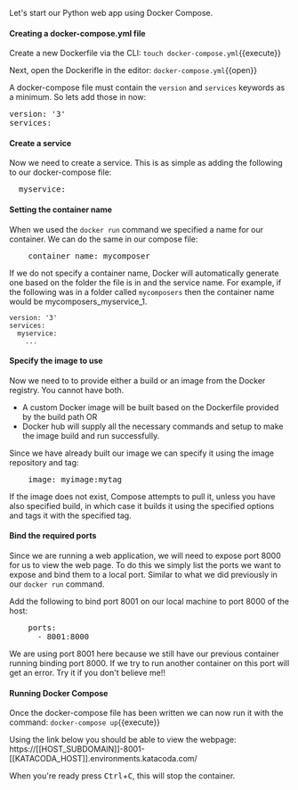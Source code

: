 Let's start our Python web app using Docker Compose.

#### Creating a docker-compose.yml file

Create a new Dockerfile via the CLI: `touch docker-compose.yml`{{execute}}

Next, open the Dockerifle in the editor: `docker-compose.yml`{{open}}

A docker-compose file must contain the `version` and `services` keywords as a minimum. So lets add those in now:
<pre class="file" data-filename="docker-compose.yml" data-target="append">version: '3'
services:</pre>

#### Create a service

Now we need to create a service. This is as simple as adding the following to our docker-compose file:
<pre class="file" data-filename="docker-compose.yml" data-target="append">  myservice:</pre>

#### Setting the container name

When we used the `docker run` command we specified a name for our container. We can do the same in our compose file:
<pre class="file" data-filename="docker-compose.yml" data-target="append">    container_name: mycomposer</pre>

If we do not specify a container name, Docker will automatically generate one based on the folder the file is in and the service name.
For example, if the following was in a folder called `mycomposers` then the container name would be mycomposers_myservice_1.
```
version: '3'
services:
  myservice:
    ...
```

#### Specify the image to use

Now we need to to provide either a build or an image from the Docker registry. You cannot have both.

* A custom Docker image will be built based on the Dockerfile provided by the build path OR
* Docker hub will supply all the necessary commands and setup to make the image build and run successfully.

Since we have already built our image we can specify it using the image repository and tag:
<pre class="file" data-filename="docker-compose.yml" data-target="append">    image: myimage:mytag</pre>

If the image does not exist, Compose attempts to pull it, unless you have also specified build, in which case it builds it using the specified options and tags it with the specified tag.

#### Bind the required ports

Since we are running a web application, we will need to expose port 8000 for us to view the web page.
To do this we simply list the ports we want to expose and bind them to a local port. Similar to what we did previously in our `docker run` command. 

Add the following to bind port 8001 on our local machine to port 8000 of the host:
<pre class="file" data-filename="docker-compose.yml" data-target="append">    ports:
      - 8001:8000</pre>

We are using port 8001 here because we still have our previous container running binding port 8000. If we try to run another container on this port will get an error. Try it if you don't believe me!!

#### Running Docker Compose

Once the docker-compose file has been written we can now run it with the command: `docker-compose up`{{execute}}

Using the link below you should be able to view the webpage:<br>
https://[[HOST_SUBDOMAIN]]-8001-[[KATACODA_HOST]].environments.katacoda.com/

When you're ready press <kbd>Ctrl</kbd>+<kbd>C</kbd>, this will stop the container.